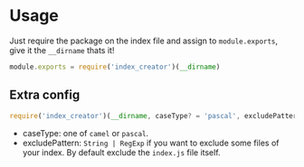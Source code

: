 # Usage

Just require the package on the index file and assign to `module.exports`, give it the `__dirname` thats it!

```javascript
module.exports = require('index_creator')(__dirname)
```

## Extra config

```javascript
require('index_creator')(__dirname, caseType? = 'pascal', excludePattern? = 'index.js')
```

- caseType: one of `camel` or `pascal`.
- excludePattern: `String | RegExp` if you want to exclude some files of your index. By default exclude the `index.js` file itself.